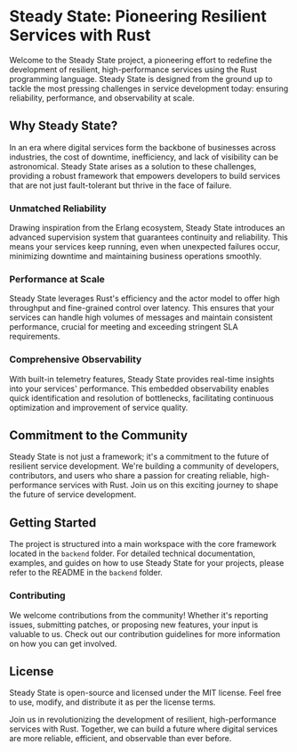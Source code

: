 # Steady State: Pioneering Resilient Services with Rust

Welcome to the Steady State project, a pioneering effort to redefine the development of resilient, high-performance services using the Rust programming language. Steady State is designed from the ground up to tackle the most pressing challenges in service development today: ensuring reliability, performance, and observability at scale.

## Why Steady State?

In an era where digital services form the backbone of businesses across industries, the cost of downtime, inefficiency, and lack of visibility can be astronomical. Steady State arises as a solution to these challenges, providing a robust framework that empowers developers to build services that are not just fault-tolerant but thrive in the face of failure.

### Unmatched Reliability

Drawing inspiration from the Erlang ecosystem, Steady State introduces an advanced supervision system that guarantees continuity and reliability. This means your services keep running, even when unexpected failures occur, minimizing downtime and maintaining business operations smoothly.

### Performance at Scale

Steady State leverages Rust's efficiency and the actor model to offer high throughput and fine-grained control over latency. This ensures that your services can handle high volumes of messages and maintain consistent performance, crucial for meeting and exceeding stringent SLA requirements.

### Comprehensive Observability

With built-in telemetry features, Steady State provides real-time insights into your services' performance. This embedded observability enables quick identification and resolution of bottlenecks, facilitating continuous optimization and improvement of service quality.

## Commitment to the Community

Steady State is not just a framework; it's a commitment to the future of resilient service development. We're building a community of developers, contributors, and users who share a passion for creating reliable, high-performance services with Rust. Join us on this exciting journey to shape the future of service development.

## Getting Started

The project is structured into a main workspace with the core framework located in the `backend` folder. For detailed technical documentation, examples, and guides on how to use Steady State for your projects, please refer to the README in the `backend` folder.

### Contributing

We welcome contributions from the community! Whether it's reporting issues, submitting patches, or proposing new features, your input is valuable to us. Check out our contribution guidelines for more information on how you can get involved.

## License

Steady State is open-source and licensed under the MIT license. Feel free to use, modify, and distribute it as per the license terms.

Join us in revolutionizing the development of resilient, high-performance services with Rust. Together, we can build a future where digital services are more reliable, efficient, and observable than ever before.
